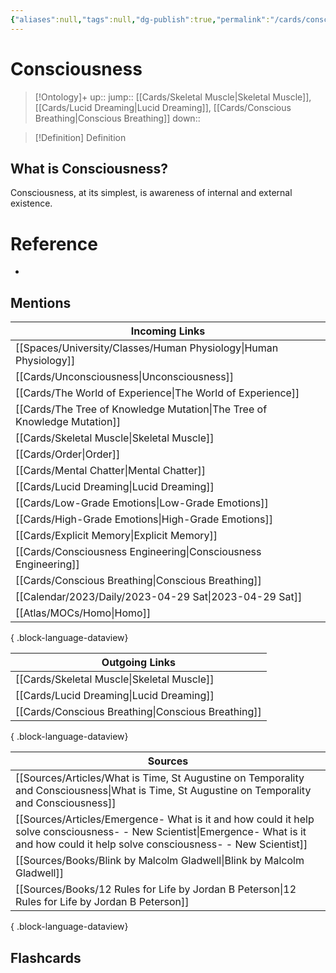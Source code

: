 ```yaml
---
{"aliases":null,"tags":null,"dg-publish":true,"permalink":"/cards/consciousness/","dgPassFrontmatter":true}
---
```


# Consciousness

> [!Ontology]+
> up:: 
> jump:: [[Cards/Skeletal Muscle\|Skeletal Muscle]], [[Cards/Lucid Dreaming\|Lucid Dreaming]], [[Cards/Conscious Breathing\|Conscious Breathing]]
> down:: 

> [!Definition] Definition

## What is Consciousness?

Consciousness, at its simplest, is awareness of internal and external existence.

# Reference

- 

## Mentions

| Incoming Links                                                              |
| --------------------------------------------------------------------------- |
| [[Spaces/University/Classes/Human Physiology\|Human Physiology]]         |
| [[Cards/Unconsciousness\|Unconsciousness]]                               |
| [[Cards/The World of Experience\|The World of Experience]]               |
| [[Cards/The Tree of Knowledge Mutation\|The Tree of Knowledge Mutation]] |
| [[Cards/Skeletal Muscle\|Skeletal Muscle]]                               |
| [[Cards/Order\|Order]]                                                   |
| [[Cards/Mental Chatter\|Mental Chatter]]                                 |
| [[Cards/Lucid Dreaming\|Lucid Dreaming]]                                 |
| [[Cards/Low-Grade Emotions\|Low-Grade Emotions]]                         |
| [[Cards/High-Grade Emotions\|High-Grade Emotions]]                       |
| [[Cards/Explicit Memory\|Explicit Memory]]                               |
| [[Cards/Consciousness Engineering\|Consciousness Engineering]]           |
| [[Cards/Conscious Breathing\|Conscious Breathing]]                       |
| [[Calendar/2023/Daily/2023-04-29 Sat\|2023-04-29 Sat]]                   |
| [[Atlas/MOCs/Homo\|Homo]]                                                |

{ .block-language-dataview}

| Outgoing Links                                        |
| ----------------------------------------------------- |
| [[Cards/Skeletal Muscle\|Skeletal Muscle]]         |
| [[Cards/Lucid Dreaming\|Lucid Dreaming]]           |
| [[Cards/Conscious Breathing\|Conscious Breathing]] |

{ .block-language-dataview}

| Sources                                                                                                                                                                                    |
| ------------------------------------------------------------------------------------------------------------------------------------------------------------------------------------------ |
| [[Sources/Articles/What is Time, St Augustine on Temporality and Consciousness\|What is Time, St Augustine on Temporality and Consciousness]]                                           |
| [[Sources/Articles/Emergence- What is it and how could it help solve consciousness- - New Scientist\|Emergence- What is it and how could it help solve consciousness- - New Scientist]] |
| [[Sources/Books/Blink by Malcolm Gladwell\|Blink by Malcolm Gladwell]]                                                                                                                  |
| [[Sources/Books/12 Rules for Life by Jordan B Peterson\|12 Rules for Life by Jordan B Peterson]]                                                                                        |

{ .block-language-dataview}

## Flashcards